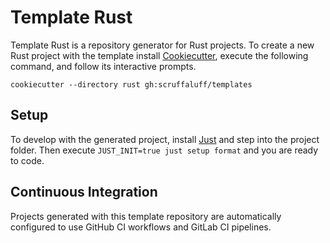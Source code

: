 # Template Rust

Template Rust is a repository generator for Rust projects. To create a new Rust
project with the template install
[Cookiecutter](https://github.com/cookiecutter/cookiecutter), execute the
following command, and follow its interactive prompts.

```console
cookiecutter --directory rust gh:scruffaluff/templates
```

## Setup

To develop with the generated project, install [Just](https://just.systems) and
step into the project folder. Then execute `JUST_INIT=true just setup format`
and you are ready to code.

## Continuous Integration

Projects generated with this template repository are automatically configured to
use GitHub CI workflows and GitLab CI pipelines.
